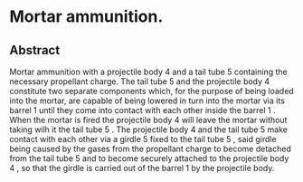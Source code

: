 # Mortar ammunition.

## Abstract
Mortar ammunition with a projectile body 4 and a tail tube 5 containing the necessary propellant charge. The tail tube 5 and the projectile body 4 constitute two separate components which, for the purpose of being loaded into the mortar, are capable of being lowered in turn into the mortar via its barrel 1 until they come into contact with each other inside the barrel 1 . When the mortar is fired the projectile body 4 will leave the mortar without taking wilh it the tail tube 5 . The projectile body 4 and the tail tube 5 make contact with each other via a girdle 5 fixed to the tail tube 5 , said girdle being caused by the gases from the propellant charge to become detached from the tail tube 5 and to become securely attached to the projectile body 4 , so that the girdle is carried out of the barrel 1 by the projectile body.